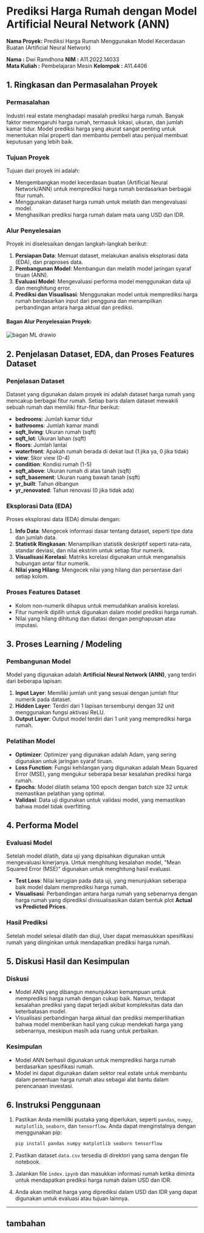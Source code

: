 
# Prediksi Harga Rumah dengan Model Artificial Neural Network (ANN)

**Nama Proyek:** Prediksi Harga Rumah Menggunakan Model Kecerdasan Buatan (Artificial Neural Network)

**Nama :** Dwi Ramdhona
**NIM :** A11.2022.14033  
**Mata Kuliah :** Pembelajaran Mesin
**Kelompok :** A11.4406

## 1. Ringkasan dan Permasalahan Proyek

### Permasalahan
Industri real estate menghadapi masalah prediksi harga rumah.  Banyak faktor memengaruhi harga rumah, termasuk lokasi, ukuran, dan jumlah kamar tidur. Model prediksi harga yang akurat sangat penting untuk menentukan nilai properti dan membantu pembeli atau penjual membuat keputusan yang lebih baik.

### Tujuan Proyek
Tujuan dari proyek ini adalah:
- Mengembangkan model kecerdasan buatan (Artificial Neural Network/ANN) untuk memprediksi harga rumah berdasarkan berbagai fitur rumah.
- Menggunakan dataset harga rumah untuk melatih dan mengevaluasi model.
- Menghasilkan prediksi harga rumah dalam mata uang USD dan IDR.

### Alur Penyelesaian
Proyek ini diselesaikan dengan langkah-langkah berikut:
1. **Persiapan Data**: Memuat dataset, melakukan analisis eksplorasi data (EDA), dan praproses data.
2. **Pembangunan Model**: Membangun dan melatih model jaringan syaraf tiruan (ANN).
3. **Evaluasi Model**: Mengevaluasi performa model menggunakan data uji dan menghitung error.
4. **Prediksi dan Visualisasi**: Menggunakan model untuk memprediksi harga rumah berdasarkan input dari pengguna dan menampilkan perbandingan antara harga aktual dan prediksi.

#### Bagan Alur Penyelesaian Proyek:
![bagan ML drawio](https://github.com/user-attachments/assets/0d0a4e4f-cecc-4c89-b4a9-86cd3fee7cf5)

## 2. Penjelasan Dataset, EDA, dan Proses Features Dataset

### Penjelasan Dataset
Dataset yang digunakan dalam proyek ini adalah dataset harga rumah yang mencakup berbagai fitur rumah. Setiap baris dalam dataset mewakili sebuah rumah dan memiliki fitur-fitur berikut:
- **bedrooms**: Jumlah kamar tidur
- **bathrooms**: Jumlah kamar mandi
- **sqft_living**: Ukuran rumah (sqft)
- **sqft_lot**: Ukuran lahan (sqft)
- **floors**: Jumlah lantai
- **waterfront**: Apakah rumah berada di dekat laut (1 jika ya, 0 jika tidak)
- **view**: Skor view (0-4)
- **condition**: Kondisi rumah (1-5)
- **sqft_above**: Ukuran rumah di atas tanah (sqft)
- **sqft_basement**: Ukuran ruang bawah tanah (sqft)
- **yr_built**: Tahun dibangun
- **yr_renovated**: Tahun renovasi (0 jika tidak ada)

### Eksplorasi Data (EDA)
Proses eksplorasi data (EDA) dimulai dengan:
1. **Info Data**: Mengecek informasi dasar tentang dataset, seperti tipe data dan jumlah data.
2. **Statistik Ringkasan**: Menampilkan statistik deskriptif seperti rata-rata, standar deviasi, dan nilai ekstrim untuk setiap fitur numerik.
3. **Visualisasi Korelasi**: Matriks korelasi digunakan untuk menganalisis hubungan antar fitur numerik.
4. **Nilai yang Hilang**: Mengecek nilai yang hilang dan persentase dari setiap kolom.

### Proses Features Dataset
- Kolom non-numerik dihapus untuk memudahkan analisis korelasi.
- Fitur numerik dipilih untuk digunakan dalam model prediksi harga rumah.
- Nilai yang hilang dihitung dan diatasi dengan penghapusan atau imputasi.

## 3. Proses Learning / Modeling

### Pembangunan Model
Model yang digunakan adalah **Artificial Neural Network (ANN)**, yang terdiri dari beberapa lapisan:
1. **Input Layer**: Memiliki jumlah unit yang sesuai dengan jumlah fitur numerik pada dataset.
2. **Hidden Layer**: Terdiri dari 1 lapisan tersembunyi dengan 32 unit menggunakan fungsi aktivasi ReLU.
3. **Output Layer**: Output model terdiri dari 1 unit yang memprediksi harga rumah.

### Pelatihan Model
- **Optimizer**: Optimizer yang digunakan adalah Adam, yang sering digunakan untuk jaringan syaraf tiruan.
- **Loss Function**: Fungsi kehilangan yang digunakan adalah Mean Squared Error (MSE), yang mengukur seberapa besar kesalahan prediksi harga rumah.
- **Epochs**: Model dilatih selama 100 epoch dengan batch size 32 untuk memastikan pelatihan yang optimal.
- **Validasi**: Data uji digunakan untuk validasi model, yang memastikan bahwa model tidak overfitting.

## 4. Performa Model

### Evaluasi Model
Setelah model dilatih, data uji yang dipisahkan digunakan untuk mengevaluasi kinerjanya.  Untuk menghitung kesalahan model, "Mean Squared Error (MSE)" digunakan untuk menghitung hasil evaluasi.

- **Test Loss**: Nilai kerugian pada data uji, yang menunjukkan seberapa baik model dalam memprediksi harga rumah.
- **Visualisasi**: Perbandingan antara harga rumah yang sebenarnya dengan harga rumah yang diprediksi divisualisasikan dalam bentuk plot **Actual vs Predicted Prices**.

### Hasil Prediksi
Setelah model selesai dilatih dan diuji, User dapat memasukkan spesifikasi rumah yang diinginkan untuk mendapatkan prediksi harga rumah.

## 5. Diskusi Hasil dan Kesimpulan

### Diskusi
- Model ANN yang dibangun menunjukkan kemampuan untuk memprediksi harga rumah dengan cukup baik. Namun, terdapat kesalahan prediksi yang dapat terjadi akibat kompleksitas data dan keterbatasan model.
- Visualisasi perbandingan harga aktual dan prediksi memperlihatkan bahwa model memberikan hasil yang cukup mendekati harga yang sebenarnya, meskipun masih ada ruang untuk perbaikan.

### Kesimpulan
- Model ANN berhasil digunakan untuk memprediksi harga rumah berdasarkan spesifikasi rumah.
- Model ini dapat digunakan dalam sektor real estate untuk membantu dalam penentuan harga rumah atau sebagai alat bantu dalam perencanaan investasi.

## 6. Instruksi Penggunaan

1. Pastikan Anda memiliki pustaka yang diperlukan, seperti `pandas`, `numpy`, `matplotlib`, `seaborn`, dan `tensorflow`. Anda dapat menginstalnya dengan menggunakan pip:
   ```bash
   pip install pandas numpy matplotlib seaborn tensorflow
   ```

2. Pastikan dataset `data.csv` tersedia di direktori yang sama dengan file notebook.

3. Jalankan file `index.ipynb` dan masukkan informasi rumah ketika diminta untuk mendapatkan prediksi harga rumah dalam USD dan IDR.

4. Anda akan melihat harga yang diprediksi dalam USD dan IDR yang dapat digunakan untuk evaluasi atau tujuan lainnya.

---


## tambahan
